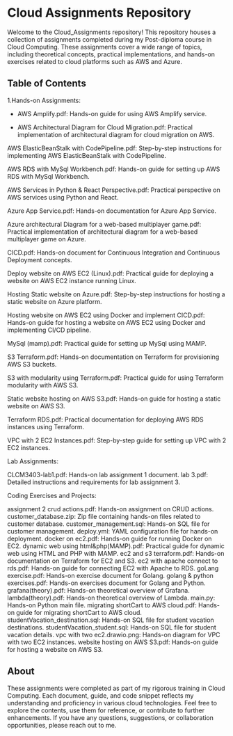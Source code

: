 # Cloud Assignments Repository

Welcome to the Cloud_Assignments repository! This repository houses a collection of assignments completed during my Post-diploma course in Cloud Computing. These assignments cover a wide range of topics, including theoretical concepts, practical implementations, and hands-on exercises related to cloud platforms such as AWS and Azure.

## Table of Contents

1.Hands-on Assignments:

- AWS Amplify.pdf: Hands-on guide for using AWS Amplify service.

- AWS Architectural Diagram for Cloud Migration.pdf: Practical implementation of architectural diagram for cloud migration on AWS.

AWS ElasticBeanStalk with CodePipeline.pdf: Step-by-step instructions for implementing AWS ElasticBeanStalk with CodePipeline.

AWS RDS with MySql Workbench.pdf: Hands-on guide for setting up AWS RDS with MySql Workbench.

AWS Services in Python & React Perspective.pdf: Practical perspective on AWS services using Python and React.

Azure App Service.pdf: Hands-on documentation for Azure App Service.

Azure architectural Diagram for a web-based multiplayer game.pdf: Practical implementation of architectural diagram for a web-based multiplayer game on Azure.

CICD.pdf: Hands-on document for Continuous Integration and Continuous Deployment concepts.

Deploy website on AWS EC2 (Linux).pdf: Practical guide for deploying a website on AWS EC2 instance running Linux.

Hosting Static website on Azure.pdf: Step-by-step instructions for hosting a static website on Azure platform.

Hosting website on AWS EC2 using Docker and implement CICD.pdf: Hands-on guide for hosting a website on AWS EC2 using Docker and implementing CI/CD pipeline.

MySql (mamp).pdf: Practical guide for setting up MySql using MAMP.

S3 Terraform.pdf: Hands-on documentation on Terraform for provisioning AWS S3 buckets.

S3 with modularity using Terraform.pdf: Practical guide for using Terraform modularity with AWS S3.

Static website hosting on AWS S3.pdf: Hands-on guide for hosting a static website on AWS S3.

Terraform RDS.pdf: Practical documentation for deploying AWS RDS instances using Terraform.

VPC with 2 EC2 Instances.pdf: Step-by-step guide for setting up VPC with 2 EC2 instances.

Lab Assignments:

CLCM3403-lab1.pdf: Hands-on lab assignment 1 document.
lab 3.pdf: Detailed instructions and requirements for lab assignment 3.

Coding Exercises and Projects:

assignment 2 crud actions.pdf: Hands-on assignment on CRUD actions.
customer_database.zip: Zip file containing hands-on files related to customer database.
customer_management.sql: Hands-on SQL file for customer management.
deploy.yml: YAML configuration file for hands-on deployment.
docker on ec2.pdf: Hands-on guide for running Docker on EC2.
dynamic web using html&php(MAMP).pdf: Practical guide for dynamic web using HTML and PHP with MAMP.
ec2 and s3 terraform.pdf: Hands-on documentation on Terraform for EC2 and S3.
ec2 with apache connect to rds.pdf: Hands-on guide for connecting EC2 with Apache to RDS.
goLang exercise.pdf: Hands-on exercise document for Golang.
golang & python exercises.pdf: Hands-on exercises document for Golang and Python.
grafana(theory).pdf: Hands-on theoretical overview of Grafana.
lambda(theory).pdf: Hands-on theoretical overview of Lambda.
main.py: Hands-on Python main file.
migrating shortCart to AWS cloud.pdf: Hands-on guide for migrating shortCart to AWS cloud.
studentVacation_destination.sql: Hands-on SQL file for student vacation destinations.
studentVacation_student.sql: Hands-on SQL file for student vacation details.
vpc with two ec2.drawio.png: Hands-on diagram for VPC with two EC2 instances.
website hosting on AWS S3.pdf: Hands-on guide for hosting a website on AWS S3.


## About

These assignments were completed as part of my rigorous training in Cloud Computing. Each document, guide, and code snippet reflects my understanding and proficiency in various cloud technologies. Feel free to explore the contents, use them for reference, or contribute to further enhancements. If you have any questions, suggestions, or collaboration opportunities, please reach out to me.

